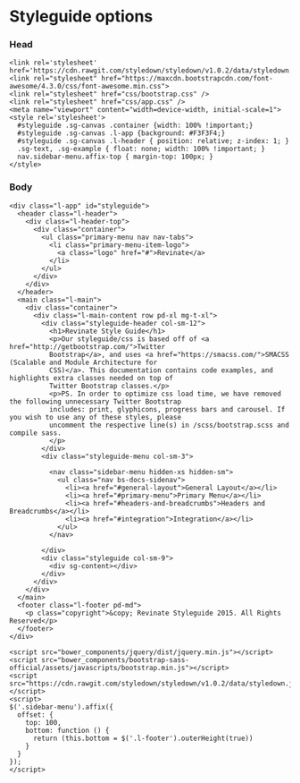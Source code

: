 # Styleguide options

### Head
    <link rel='stylesheet' href='https://cdn.rawgit.com/styledown/styledown/v1.0.2/data/styledown.css'>
    <link rel="stylesheet" href="https://maxcdn.bootstrapcdn.com/font-awesome/4.3.0/css/font-awesome.min.css">
    <link rel="stylesheet" href="css/bootstrap.css" />
    <link rel="stylesheet" href="css/app.css" />
    <meta name="viewport" content="width=device-width, initial-scale=1">
    <style rel='stylesheet'>
      #styleguide .sg-canvas .container {width: 100% !important;}
      #styleguide .sg-canvas .l-app {background: #F3F3F4;}
      #styleguide .sg-canvas .l-header { position: relative; z-index: 1; }
      .sg-text, .sg-example { float: none; width: 100% !important; }
      nav.sidebar-menu.affix-top { margin-top: 100px; }
    </style>

### Body

    <div class="l-app" id="styleguide">
      <header class="l-header">
        <div class="l-header-top">
          <div class="container">
            <ul class="primary-menu nav nav-tabs">
              <li class="primary-menu-item-logo">
                <a class="logo" href="#">Revinate</a>
              </li>
            </ul>
          </div>
        </div>
      </header>
      <main class="l-main">
        <div class="container">
          <div class="l-main-content row pd-xl mg-t-xl">
            <div class="styleguide-header col-sm-12">
              <h1>Revinate Style Guide</h1>
              <p>Our styleguide/css is based off of <a href="http://getbootstrap.com/">Twitter
              Bootstrap</a>, and uses <a href="https://smacss.com/">SMACSS (Scalable and Module Architecture for
              CSS)</a>. This documentation contains code examples, and highlights extra classes needed on top of
              Twitter Bootstrap classes.</p>
              <p>PS. In order to optimize css load time, we have removed the following unnecessary Twitter Bootstrap
              includes: print, glyphicons, progress bars and carousel. If you wish to use any of these styles, please
              uncomment the respective line(s) in /scss/bootstrap.scss and compile sass.
              </p>
            </div>
            <div class="styleguide-menu col-sm-3">

              <nav class="sidebar-menu hidden-xs hidden-sm">
                <ul class="nav bs-docs-sidenav">
                  <li><a href="#general-layout">General Layout</a></li>
                  <li><a href="#primary-menu">Primary Menu</a></li>
                  <li><a href="#headers-and-breadcrumbs">Headers and Breadcrumbs</a></li>
                  <li><a href="#integration">Integration</a></li>
                </ul>
              </nav>

            </div>
            <div class="styleguide col-sm-9">
              <div sg-content></div>
            </div>
          </div>
        </div>
      </main>
      <footer class="l-footer pd-md">
        <p class="copyright">&copy; Revinate Styleguide 2015. All Rights Reserved</p>
      </footer>
    </div>

    <script src="bower_components/jquery/dist/jquery.min.js"></script>
    <script src="bower_components/bootstrap-sass-official/assets/javascripts/bootstrap.min.js"></script>
    <script src="https://cdn.rawgit.com/styledown/styledown/v1.0.2/data/styledown.js"></script>
    <script>
    $('.sidebar-menu').affix({
      offset: {
        top: 100,
        bottom: function () {
          return (this.bottom = $('.l-footer').outerHeight(true))
        }
      }
    });
    </script>